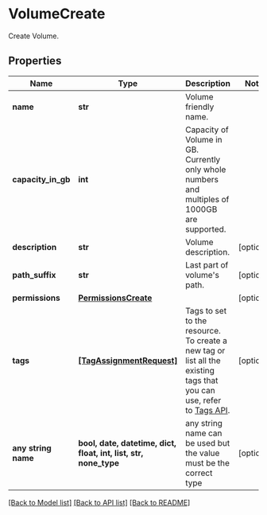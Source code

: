 # VolumeCreate

Create Volume.

## Properties
Name | Type | Description | Notes
------------ | ------------- | ------------- | -------------
**name** | **str** | Volume friendly name. | 
**capacity_in_gb** | **int** | Capacity of Volume in GB. Currently only whole numbers and multiples of 1000GB are supported. | 
**description** | **str** | Volume description. | [optional] 
**path_suffix** | **str** | Last part of volume&#39;s path. | [optional] 
**permissions** | [**PermissionsCreate**](PermissionsCreate.md) |  | [optional] 
**tags** | [**[TagAssignmentRequest]**](TagAssignmentRequest.md) | Tags to set to the resource. To create a new tag or list all the existing tags that you can use, refer to [Tags API](https://developers.phoenixnap.com/docs/tags/1/overview). | [optional] 
**any string name** | **bool, date, datetime, dict, float, int, list, str, none_type** | any string name can be used but the value must be the correct type | [optional]

[[Back to Model list]](../README.md#documentation-for-models) [[Back to API list]](../README.md#documentation-for-api-endpoints) [[Back to README]](../README.md)


